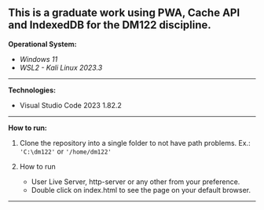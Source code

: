 ## This is a graduate work using PWA, Cache API and IndexedDB for the DM122 discipline.

**Operational System:**

- *Windows 11*
- *WSL2 - Kali Linux 2023.3*

---

**Technologies:**

- Visual Studio Code 2023 1.82.2

---

**How to run:**

1. Clone the repository into a single folder to not have path problems. Ex.: `'C:\dm122'` or `'/home/dm122'`

2. How to run

   - User Live Server, http-server or any other from your preference.
   - Double click on index.html to see the page on your default browser.

---

